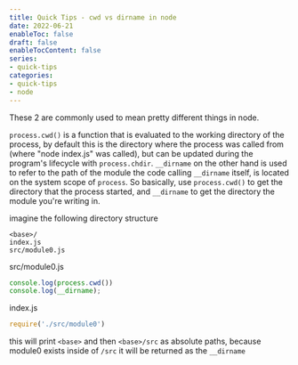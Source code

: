 ```yaml
---
title: Quick Tips - cwd vs dirname in node
date: 2022-06-21
enableToc: false
draft: false
enableTocContent: false
series:
- quick-tips
categories:
- quick-tips
- node
---
```


These 2 are commonly used to mean pretty different things in node.

`process.cwd()` is a function that is evaluated to the working directory of the process, by default this is the directory where the process was called from (where "node index.js" was called), but can be updated during the program's lifecycle with `process.chdir`. `__dirname` on the other hand is used to refer to the path of the module the code calling `__dirname` itself, is located on the system scope of `process`. So basically, use `process.cwd()` to get the directory that the process started, and `__dirname` to get the directory the module you're writing in.

imagine the following directory structure

```
<base>/
index.js
src/module0.js
```

src/module0.js
```javascript
console.log(process.cwd())
console.log(__dirname);
```

index.js
```javascript
require('./src/module0')
```
this will print `<base>` and then `<base>/src` as absolute paths, because module0 exists inside of `/src` it will be returned as the `__dirname`
